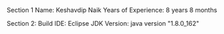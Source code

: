 Section 1
	Name: Keshavdip Naik
	Years of Experience: 8 years 8 months

Section 2: 
	Build IDE: Eclipse 
	JDK Version: java version "1.8.0_162"

